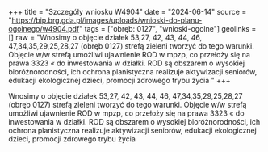 +++
title = "Szczegóły wniosku W4904"
date = "2024-06-14"
source = "https://bip.brg.gda.pl/images/uploads/wnioski-do-planu-ogolnego/w4904.pdf"
tags = ["obręb: 0127", "wnioski-ogolne"]
geolinks = []
raw = "Wnosimy o objęcie działek 53,27, 42, 43, 44, 46, 47,34,35,29,25,28,27 (obręb 0127) strefą zieleni tworzyć do tego warunki. Objęcie w/w strefą umożliwi ujawnienie ROD w mpzp, co przełoży się na prawa 3323  «  do inwestowania w działki. ROD są obszarem o wysokiej bioróżnorodności, ich ochrona planistyczna realizuje aktywizacji seniorów, edukacji ekologicznej dzieci, promocji zdrowego trybu życia  "
+++

Wnosimy o objęcie działek 53,27, 42, 43, 44, 46, 47,34,35,29,25,28,27 (obręb 0127) strefą zieleni
tworzyć do tego warunki. Objęcie w/w strefą umożliwi ujawnienie ROD w mpzp, co przełoży się na prawa 3323  « 
do inwestowania w działki. ROD są obszarem o wysokiej bioróżnorodności, ich ochrona planistyczna realizuje
aktywizacji seniorów, edukacji ekologicznej dzieci, promocji zdrowego trybu życia 



